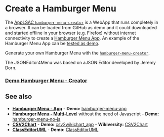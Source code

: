 # Create a Hamburger Menu
The [AppLSAC `hamburger-menu-creator`](https://en.wikiversity.org/wiki/AppLSAC) is a WebApp that runs completely in a browser. It can be loaded from GitHub as demo and it could downloaded and started offline in your browser (e.g. Firefox) without internet connectivity to create a [Hamburger Menu App](https://www.github.com/niebert/hamburger_menu_app). An example of the Hamburger Menu App can be [tested as demo](https://niebert.github.io/hamburger_menu_app).

Generate your own Hamburger Menu with the [`hamburger-menu-creator`]((https://niebert.github.io/hamburger-menu-creator)).

The JSONEditor4Menu was based on aJSON Editor developed by Jeremy Dorn.

<h3><a href="https://niebert.github.io/hamburger-menu-creator" target="_blank">Demo Hamburger Menu - Creator</a></h3>

## See also 
* **[Hamburger Menu - App](https://niebert.github.io/hamburger_menu_app)** - **Demo:** <a href="https://niebert.github.io/hamburger_menu_app" target="_blank">hamburger-menu-app</a>
* **[Hamburger Menu - Multi-Level](https://www.github.com/niebert/hamburger-menu-no-js/)** without the need of Javascript - **Demo:** <a href="https://www.github.com/niebert/hamburger-menu-no-js/" target="_blank">hamburger-menu-no-js</a>
* **[CSV2Chart](https://www.github.com/niebert/csv2wikichart_app)** - **Demo:** [csv2wikichart_app](https://niebert.github.io/csv2wikichart_app) - **Wikiversity:** [CSV2Chart](https://en.wikiversity.org/wiki/CSV2Chart)
* **[ClassEditorUML](https://www.github.com/wiki/ClassEditorUML/)** - **Demo:** <a href="https://www.github.com/niebert/ClassEditorUML" target="_blank">ClassEditorUML</a>
